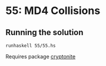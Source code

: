 # 55: MD4 Collisions

## Running the solution

```
runhaskell 55/55.hs
```

Requires package [cryptonite](https://hackage.haskell.org/package/cryptonite)
